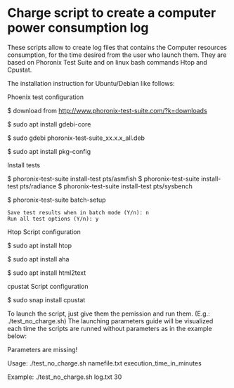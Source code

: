 # Charge script to create a computer power consumption log

These scripts allow to create log files that contains the Computer resources consumption, for the time desired from the user who launch them.
They are based on Phoronix Test Suite and on linux bash commands Htop and Cpustat.

The installation instruction for Ubuntu/Debian like follows:


Phoenix test configuration 

$ download from http://www.phoronix-test-suite.com/?k=downloads

$ sudo apt install gdebi-core

$ sudo gdebi phoronix-test-suite_xx.x.x_all.deb

$ sudo apt install pkg-config



Install tests

$ phoronix-test-suite install-test pts/asmfish
$ phoronix-test-suite install-test pts/radiance
$ phoronix-test-suite install-test pts/sysbench

$ phoronix-test-suite batch-setup

    Save test results when in batch mode (Y/n): n
    Run all test options (Y/n): y



Htop Script configuration

$ sudo apt install htop

$ sudo apt install aha

$ sudo apt install html2text



cpustat Script configuration 

$ sudo snap install cpustat


To launch the script, just give them the pemission and run them. (E.g.:  ./test_no_charge.sh)
The launching parameters guide will be visualized each time the scripts are runned without parameters
as in the example below: 

Parameters are missing!

Usage: ./test_no_charge.sh namefile.txt  execution_time_in_minutes

Example: ./test_no_charge.sh log.txt 30


